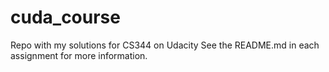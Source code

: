 # cuda_course
Repo with my solutions for CS344 on Udacity
See the README.md in each assignment for more information.
